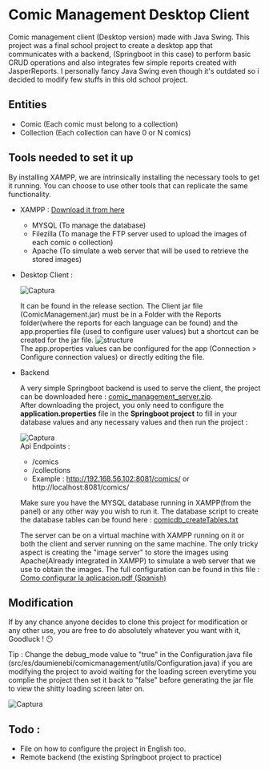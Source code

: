 # Comic Management Desktop Client

Comic management client (Desktop version) made with Java Swing. This project was a final school project to create a desktop app that communicates with a backend,
(Springboot in this case) to perform basic CRUD operations and also integrates few simple reports created with JasperReports. I personally fancy Java Swing even 
though it's outdated so i decided to modify few stuffs in this old school project.

## Entities

- Comic (Each comic must belong to a collection)
- Collection (Each collection can have 0 or N comics)

## Tools needed to set it up
By installing XAMPP, we are intrinsically installing the necessary tools to get it running. You can choose to use other tools that can replicate the same functionality.

- XAMPP : [Download it from here](https://www.apachefriends.org/download.html)
  - MYSQL (To manage the database)
  - Filezilla (To manage the FTP server used to upload the images of each comic o collection)
  - Apache (To simulate a web server that will be used to retrieve the stored images)
 
- Desktop Client :

  ![Captura](https://user-images.githubusercontent.com/90214727/212780225-1e88385d-c0ff-4452-b84f-06a4b4753cc3.PNG)


  It can be found in the release section.
  The Client jar file (ComicManagement.jar) must be in a Folder with the Reports folder(where the reports for each language can be found) and the app.properties 
  file (used to configure user values) but a shortcut can be created for the jar file.
  ![structure](https://user-images.githubusercontent.com/90214727/212724442-3b5410e0-87b4-4ff6-a274-4152550b1498.PNG)   
  The app.properties values can be configured for the app (Connection > Configure connection values) or directly editing the file.

- Backend

   A very simple Springboot backend is used to serve the client, the project can be downloaded here : 
   [comic_management_server.zip](https://github.com/daumienebi/cm_client_pc/files/10427656/comic_management_server.zip).  
  After downloading the project, you only need to configure the **application.properties** file in the **Springboot project** to fill in your database values and
  any necessary values and then run the project :
  
  ![Captura](https://user-images.githubusercontent.com/90214727/212725897-d78e41c7-07d5-43af-9c21-086057c927a1.PNG)   
  Api Endpoints :
  - /comics
  - /collections
  - Example : http://192.168.56.102:8081/comics/ or http://localhost:8081/comics/
  
  Make sure you have the MYSQL database running in XAMPP(from the panel) or any other way you wish to run it.
  The database script to create the database tables can be found here : [comicdb_createTables.txt](https://github.com/daumienebi/cm_client_pc/files/10427696/comicdb_createTables.txt)
  
  The server can be on a virtual machine with XAMPP running on it or both the client and server running on the same machine. The only tricky aspect is creating the "image server" to 
  store the images using Apache(Already integrated in XAMPP) to simulate a web server that we use to obtain the images.
  The full configuration can be found in this file : [Como configurar la aplicacion.pdf (Spanish)](https://github.com/daumienebi/cm_client_pc/files/10427798/Como.configurar.la.aplicacion.pdf)
  
 ## Modification
 
   If by any chance anyone decides to clone this project for modification or any other use, you are free to do absolutely whatever you want with it,
   Goodluck ! 😶 
   
   Tip : Change the debug_mode value to "true" in the Configuration.java file (src/es/daumienebi/comicmanagement/utils/Configuration.java) if you are modifying the project to avoid waiting
   for the loading screen everytime you complie the project then set it back to "false" before generating the jar file to view the shitty loading screen later on.
   
   ![Captura](https://user-images.githubusercontent.com/90214727/212779303-5c848f69-b61a-4f9d-89b7-6994a1e1fb21.PNG)
 
 ## Todo :
 
   - File on how to configure the project in English too.
   - Remote backend (the existing Springboot project to practice)
